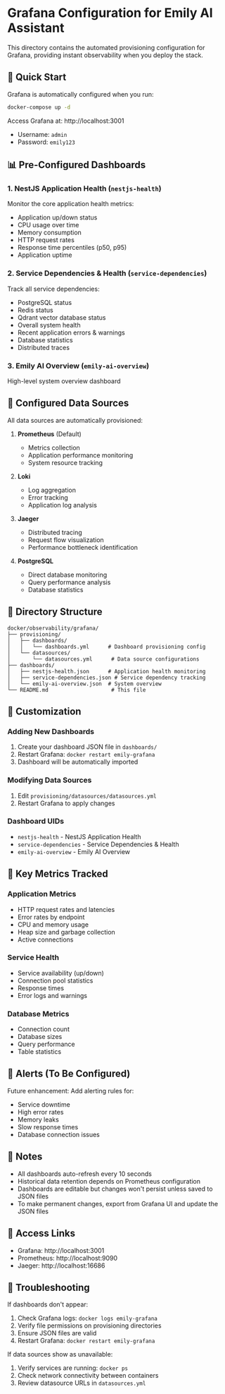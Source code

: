 # Grafana Configuration for Emily AI Assistant

This directory contains the automated provisioning configuration for Grafana, providing instant observability when you deploy the stack.

## 🚀 Quick Start

Grafana is automatically configured when you run:
```bash
docker-compose up -d
```

Access Grafana at: http://localhost:3001
- Username: `admin`
- Password: `emily123`

## 📊 Pre-Configured Dashboards

### 1. **NestJS Application Health** (`nestjs-health`)
Monitor the core application health metrics:
- Application up/down status
- CPU usage over time
- Memory consumption
- HTTP request rates
- Response time percentiles (p50, p95)
- Application uptime

### 2. **Service Dependencies & Health** (`service-dependencies`)
Track all service dependencies:
- PostgreSQL status
- Redis status
- Qdrant vector database status
- Overall system health
- Recent application errors & warnings
- Database statistics
- Distributed traces

### 3. **Emily AI Overview** (`emily-ai-overview`)
High-level system overview dashboard

## 🔌 Configured Data Sources

All data sources are automatically provisioned:

1. **Prometheus** (Default)
   - Metrics collection
   - Application performance monitoring
   - System resource tracking

2. **Loki**
   - Log aggregation
   - Error tracking
   - Application log analysis

3. **Jaeger**
   - Distributed tracing
   - Request flow visualization
   - Performance bottleneck identification

4. **PostgreSQL**
   - Direct database monitoring
   - Query performance analysis
   - Database statistics

## 📁 Directory Structure

```
docker/observability/grafana/
├── provisioning/
│   ├── dashboards/
│   │   └── dashboards.yml      # Dashboard provisioning config
│   └── datasources/
│       └── datasources.yml      # Data source configurations
├── dashboards/
│   ├── nestjs-health.json      # Application health monitoring
│   ├── service-dependencies.json # Service dependency tracking
│   └── emily-ai-overview.json  # System overview
└── README.md                    # This file
```

## 🔧 Customization

### Adding New Dashboards
1. Create your dashboard JSON file in `dashboards/`
2. Restart Grafana: `docker restart emily-grafana`
3. Dashboard will be automatically imported

### Modifying Data Sources
1. Edit `provisioning/datasources/datasources.yml`
2. Restart Grafana to apply changes

### Dashboard UIDs
- `nestjs-health` - NestJS Application Health
- `service-dependencies` - Service Dependencies & Health
- `emily-ai-overview` - Emily AI Overview

## 🎯 Key Metrics Tracked

### Application Metrics
- HTTP request rates and latencies
- Error rates by endpoint
- CPU and memory usage
- Heap size and garbage collection
- Active connections

### Service Health
- Service availability (up/down)
- Connection pool statistics
- Response times
- Error logs and warnings

### Database Metrics
- Connection count
- Database sizes
- Query performance
- Table statistics

## 🚨 Alerts (To Be Configured)

Future enhancement: Add alerting rules for:
- Service downtime
- High error rates
- Memory leaks
- Slow response times
- Database connection issues

## 📝 Notes

- All dashboards auto-refresh every 10 seconds
- Historical data retention depends on Prometheus configuration
- Dashboards are editable but changes won't persist unless saved to JSON files
- To make permanent changes, export from Grafana UI and update the JSON files

## 🔗 Access Links

- Grafana: http://localhost:3001
- Prometheus: http://localhost:9090
- Jaeger: http://localhost:16686

## 🐛 Troubleshooting

If dashboards don't appear:
1. Check Grafana logs: `docker logs emily-grafana`
2. Verify file permissions on provisioning directories
3. Ensure JSON files are valid
4. Restart Grafana: `docker restart emily-grafana`

If data sources show as unavailable:
1. Verify services are running: `docker ps`
2. Check network connectivity between containers
3. Review datasource URLs in `datasources.yml`